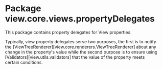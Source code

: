 # Package view.core.views.propertyDelegates

This package contains property delegates for View properties.

Typically, view property delegates serve two purposes, the first is
to notify the [ViewTreeRenderer][view.core.renderers.ViewTreeRenderer] about
any change in the property's value while the second purpose is to
ensure using [Validators][view.utils.validators] that the value of the
property meets certain conditions.
